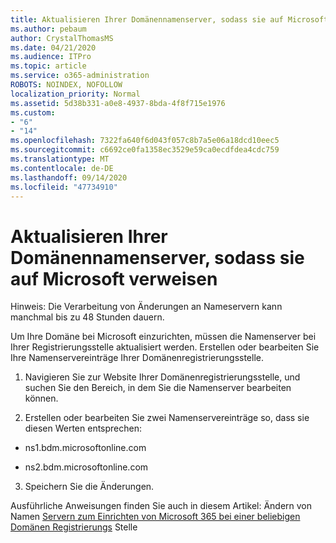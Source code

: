 ```yaml
---
title: Aktualisieren Ihrer Domänennamenserver, sodass sie auf Microsoft verweisen
ms.author: pebaum
author: CrystalThomasMS
ms.date: 04/21/2020
ms.audience: ITPro
ms.topic: article
ms.service: o365-administration
ROBOTS: NOINDEX, NOFOLLOW
localization_priority: Normal
ms.assetid: 5d38b331-a0e8-4937-8bda-4f8f715e1976
ms.custom:
- "6"
- "14"
ms.openlocfilehash: 7322fa640f6d043f057c8b7a5e06a18dcd10eec5
ms.sourcegitcommit: c6692ce0fa1358ec3529e59ca0ecdfdea4cdc759
ms.translationtype: MT
ms.contentlocale: de-DE
ms.lasthandoff: 09/14/2020
ms.locfileid: "47734910"
---
```

# <a name="update-your-domain-nameservers-to-point-to-microsoft"></a>Aktualisieren Ihrer Domänennamenserver, sodass sie auf Microsoft verweisen

Hinweis: Die Verarbeitung von Änderungen an Nameservern kann manchmal bis zu 48 Stunden dauern.
  
Um Ihre Domäne bei Microsoft einzurichten, müssen die Namenserver bei Ihrer Registrierungsstelle aktualisiert werden. Erstellen oder bearbeiten Sie Ihre Namenservereinträge Ihrer Domänenregistrierungsstelle.
  
1. Navigieren Sie zur Website Ihrer Domänenregistrierungsstelle, und suchen Sie den Bereich, in dem Sie die Namenserver bearbeiten können.

2. Erstellen oder bearbeiten Sie zwei Namenservereinträge so, dass sie diesen Werten entsprechen:

  - ns1.bdm.microsoftonline.com

  - ns2.bdm.microsoftonline.com

3. Speichern Sie die Änderungen.

Ausführliche Anweisungen finden Sie auch in diesem Artikel: Ändern von Namen [Servern zum Einrichten von Microsoft 365 bei einer beliebigen Domänen Registrierungs](https://docs.microsoft.com/microsoft-365/admin/get-help-with-domains/change-nameservers-at-any-domain-registrar) Stelle
  